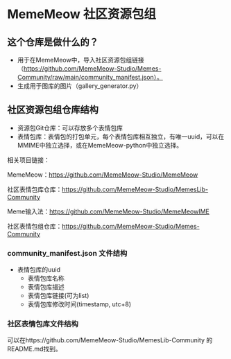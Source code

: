 # MemeMeow 社区资源包组

## 这个仓库是做什么的？

- 用于在MemeMeow中，导入社区资源包组链接（https://github.com/MemeMeow-Studio/Memes-Community/raw/main/community_manifest.json）。
- 生成用于图库的图片（gallery_generator.py）


## 社区资源包组仓库结构
- 资源包Git仓库：可以存放多个表情包库
- 表情包库：表情包的打包单元，每个表情包库相互独立，有唯一uuid，可以在MMIME中独立选择，或在MemeMeow-python中独立选择。
<!-- - 表情包组（WIP）：包含多个表情包uuid的表情包组，由各个终端应用负责实现。 -->

相关项目链接：

MemeMeow：https://github.com/MemeMeow-Studio/MemeMeow

社区表情包库仓库：https://github.com/MemeMeow-Studio/MemesLib-Community

Meme输入法：https://github.com/MemeMeow-Studio/MemeMeowIME

社区表情包组仓库：https://github.com/MemeMeow-Studio/Memes-Community

### community_manifest.json 文件结构

- 表情包库的uuid
  - 表情包库名称
  - 表情包库描述
  - 表情包库链接(可为list)
  - 表情包库修改时间(timestamp, utc+8)
  
### 社区表情包库文件结构

可以在https://github.com/MemeMeow-Studio/MemesLib-Community 的README.md找到。


<!-- ### 表情包组文件结构(WIP)
```yaml
name: xxx
timestamp: xxx
update_url: xxx(指向该文件本身)
memes_uuid: [xxx, xxx, ...]
```

计划在MemeMeow第三代版本实现。 -->
